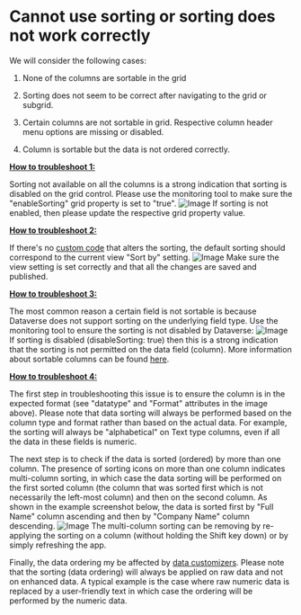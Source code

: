 # Cannot use sorting or sorting does not work correctly

We will consider the following cases:

1.  None of the columns are sortable in the grid

2.  Sorting does not seem to be correct after navigating to the grid or subgrid.

3.  Certain columns are not sortable in grid. Respective column header menu options are missing or disabled.

4.  Column is sortable but the data is not ordered correctly.

**<u>How to troubleshoot 1:</u>**

Sorting not available on all the columns is a strong indication that sorting is disabled on the grid control. Please use the monitoring tool to make sure the "enableSorting" grid property is set to "true".
![Image](images/image13.png)
If sorting is not enabled, then please update the respective grid property value.

**<u>How to troubleshoot 2:</u>**

If there's no [custom code](#steps-to-perform-before-starting-troubleshooting) that alters the sorting, the default sorting should correspond to the current view "Sort by" setting.
![Image](images/image14.png)
Make sure the view setting is set correctly and that all the changes are saved and published.

**<u>How to troubleshoot 3:</u>**

The most common reason a certain field is not sortable is because Dataverse does not support sorting on the underlying field type. Use the monitoring tool to ensure the sorting is not disabled by Dataverse:
![Image](images/image15.png)
If sorting is disabled (disableSorting: true) then this is a strong indication that the sorting is not permitted on the data field (column). More information about sortable columns can be found [here](https://learn.microsoft.com/en-us/power-apps/maker/data-platform/types-of-fields).

**<u>How to troubleshoot 4:</u>**

The first step in troubleshooting this issue is to ensure the column is in the expected format (see "datatype" and "Format" attributes in the image above). Please note that data sorting will always be performed based on the column type and format rather than based on the actual data. For example, the sorting will always be "alphabetical" on Text type columns, even if all the data in these fields is numeric.

The next step is to check if the data is sorted (ordered) by more than one column. The presence of sorting icons on more than one column indicates multi-column sorting, in which case the data sorting will be performed on the first sorted column (the column that was sorted first which is not necessarily the left-most column) and then on the second column. As shown in the example screenshot below, the data is sorted first by "Full Name" column ascending and then by "Company Name" column descending.
![Image](images/image16.png)
The multi-column sorting can be removing by re-applying the sorting on a column (without holding the Shift key down) or by simply refreshing the app.

Finally, the data ordering my be affected by [data customizers](https://learn.microsoft.com/en-us/power-apps/developer/component-framework/customize-editable-grid-control). Please note that the sorting (data ordering) will always be applied on raw data and not on enhanced data. A typical example is the case where raw numeric data is replaced by a user-friendly text in which case the ordering will be performed by the numeric data.